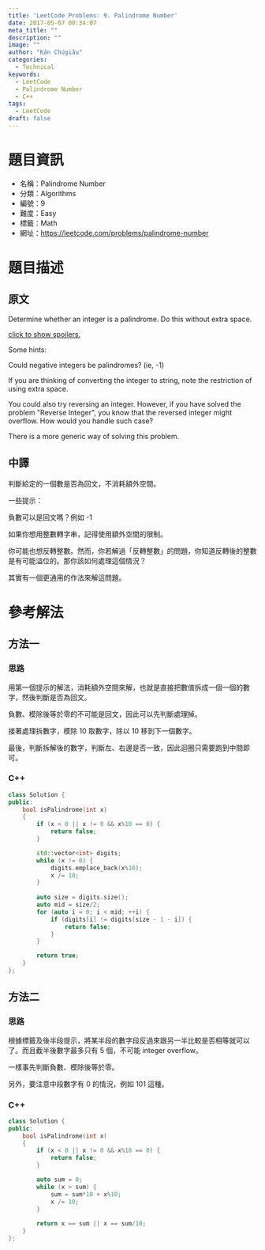 ```yaml
---
title: 'LeetCode Problems: 9. Palindrome Number'
date: 2017-05-07 00:34:07
meta_title: ""
description: ""
image: ""
author: "Kán Chúgiâu"
categories:
  - Technical
keywords:
  - LeetCode
  - Palindrome Number
  - C++
tags:
  - LeetCode
draft: false
---
```


# 題目資訊

- 名稱：Palindrome Number
- 分類：Algorithms
- 編號：9
- 難度：Easy
- 標籤：Math
- 網址：https://leetcode.com/problems/palindrome-number

# 題目描述

## 原文

Determine whether an integer is a palindrome. Do this without extra space.

[click to show spoilers.](https://leetcode.com/problems/palindrome-number/#)

Some hints:

Could negative integers be palindromes? (ie, -1)

If you are thinking of converting the integer to string, note the restriction of using extra space.

You could also try reversing an integer. However, if you have solved the problem "Reverse Integer", you know that the reversed integer might overflow. How would you handle such case?

There is a more generic way of solving this problem.

## 中譯

判斷給定的一個數是否為回文，不消耗額外空間。

一些提示：

負數可以是回文嗎？例如 -1

如果你想用整數轉字串，記得使用額外空間的限制。

你可能也想反轉整數。然而，你若解過「反轉整數」的問題，你知道反轉後的整數是有可能溢位的。那你該如何處理這個情況？

其實有一個更通用的作法來解這問題。

# 參考解法

## 方法一

### 思路

用第一個提示的解法，消耗額外空間來解，也就是直接把數值拆成一個一個的數字，然後判斷是否為回文。

負數、模除後等於零的不可能是回文，因此可以先判斷處理掉。

接著處理拆數字，模除 10 取數字，除以 10 移到下一個數字。

最後，判斷拆解後的數字，判斷左、右邊是否一致，因此迴圈只需要跑到中間即可。

### C++

```cpp
class Solution {
public:
    bool isPalindrome(int x)
    {
        if (x < 0 || x != 0 && x%10 == 0) {
            return false;
        }

        std::vector<int> digits;
        while (x != 0) {
            digits.emplace_back(x%10);
            x /= 10;
        }
        
        auto size = digits.size();
        auto mid = size/2;
        for (auto i = 0; i < mid; ++i) {
            if (digits[i] != digits[size - 1 - i]) {
                return false;
            }
        }

        return true;
    }
};
```

## 方法二

### 思路

根據標籤及後半段提示，將某半段的數字段反過來跟另一半比較是否相等就可以了。而且截半後數字最多只有 5 個，不可能 integer overflow。

一樣事先判斷負數、模除後等於零。

另外，要注意中段數字有 0 的情況，例如 101 這種。

### C++

```cpp
class Solution {
public:
    bool isPalindrome(int x)
    {
        if (x < 0 || x != 0 && x%10 == 0) {
            return false;
        }

        auto sum = 0;
        while (x > sum) {
            sum = sum*10 + x%10;
            x /= 10;
        }
        
        return x == sum || x == sum/10;
    }
};
```
